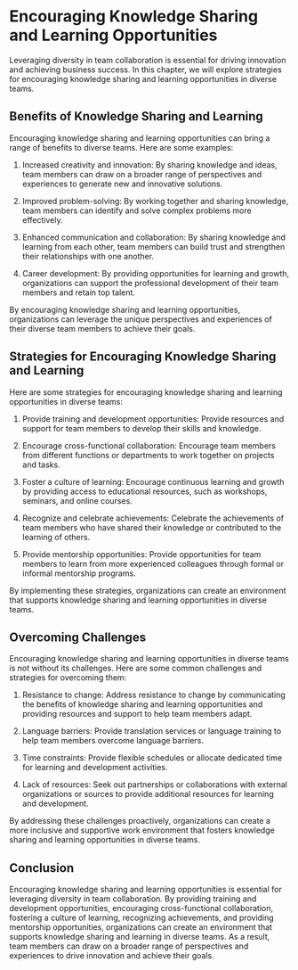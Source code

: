 Encouraging Knowledge Sharing and Learning Opportunities
===============================================================================================================

Leveraging diversity in team collaboration is essential for driving innovation and achieving business success. In this chapter, we will explore strategies for encouraging knowledge sharing and learning opportunities in diverse teams.

Benefits of Knowledge Sharing and Learning
------------------------------------------

Encouraging knowledge sharing and learning opportunities can bring a range of benefits to diverse teams. Here are some examples:

1. Increased creativity and innovation: By sharing knowledge and ideas, team members can draw on a broader range of perspectives and experiences to generate new and innovative solutions.

2. Improved problem-solving: By working together and sharing knowledge, team members can identify and solve complex problems more effectively.

3. Enhanced communication and collaboration: By sharing knowledge and learning from each other, team members can build trust and strengthen their relationships with one another.

4. Career development: By providing opportunities for learning and growth, organizations can support the professional development of their team members and retain top talent.

By encouraging knowledge sharing and learning opportunities, organizations can leverage the unique perspectives and experiences of their diverse team members to achieve their goals.

Strategies for Encouraging Knowledge Sharing and Learning
---------------------------------------------------------

Here are some strategies for encouraging knowledge sharing and learning opportunities in diverse teams:

1. Provide training and development opportunities: Provide resources and support for team members to develop their skills and knowledge.

2. Encourage cross-functional collaboration: Encourage team members from different functions or departments to work together on projects and tasks.

3. Foster a culture of learning: Encourage continuous learning and growth by providing access to educational resources, such as workshops, seminars, and online courses.

4. Recognize and celebrate achievements: Celebrate the achievements of team members who have shared their knowledge or contributed to the learning of others.

5. Provide mentorship opportunities: Provide opportunities for team members to learn from more experienced colleagues through formal or informal mentorship programs.

By implementing these strategies, organizations can create an environment that supports knowledge sharing and learning opportunities in diverse teams.

Overcoming Challenges
---------------------

Encouraging knowledge sharing and learning opportunities in diverse teams is not without its challenges. Here are some common challenges and strategies for overcoming them:

1. Resistance to change: Address resistance to change by communicating the benefits of knowledge sharing and learning opportunities and providing resources and support to help team members adapt.

2. Language barriers: Provide translation services or language training to help team members overcome language barriers.

3. Time constraints: Provide flexible schedules or allocate dedicated time for learning and development activities.

4. Lack of resources: Seek out partnerships or collaborations with external organizations or sources to provide additional resources for learning and development.

By addressing these challenges proactively, organizations can create a more inclusive and supportive work environment that fosters knowledge sharing and learning opportunities in diverse teams.

Conclusion
----------

Encouraging knowledge sharing and learning opportunities is essential for leveraging diversity in team collaboration. By providing training and development opportunities, encouraging cross-functional collaboration, fostering a culture of learning, recognizing achievements, and providing mentorship opportunities, organizations can create an environment that supports knowledge sharing and learning in diverse teams. As a result, team members can draw on a broader range of perspectives and experiences to drive innovation and achieve their goals.
